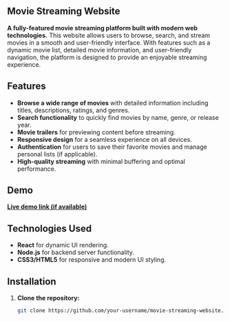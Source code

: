 ## Movie Streaming Website

**A fully-featured movie streaming platform built with modern web technologies.** This website allows users to browse, search, and stream movies in a smooth and user-friendly interface. With features such as a dynamic movie list, detailed movie information, and user-friendly navigation, the platform is designed to provide an enjoyable streaming experience.

## Features

- **Browse a wide range of movies** with detailed information including titles, descriptions, ratings, and genres.
- **Search functionality** to quickly find movies by name, genre, or release year.
- **Movie trailers** for previewing content before streaming.
- **Responsive design** for a seamless experience on all devices.
- **Authentication** for users to save their favorite movies and manage personal lists (if applicable).
- **High-quality streaming** with minimal buffering and optimal performance.

## Demo

**[Live demo link (if available)](https://movie-streaming-website-brown.vercel.app/)**

## Technologies Used

- **React** for dynamic UI rendering.
- **Node.js** for backend server functionality.
- **CSS3/HTML5** for responsive and modern UI styling.

## Installation

1. **Clone the repository:**

   ```bash
   git clone https://github.com/your-username/movie-streaming-website.git

